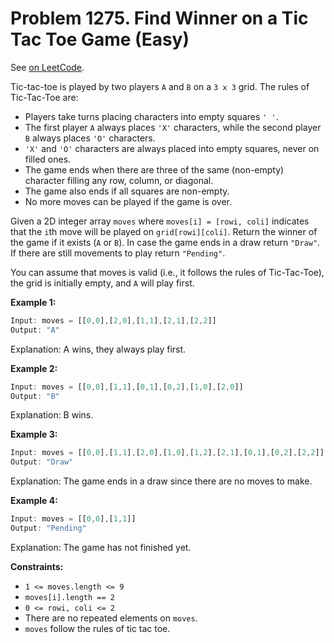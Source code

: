 Problem 1275. Find Winner on a Tic Tac Toe Game (Easy)
======================================================

See [on LeetCode](https://leetcode.com/problems/find-winner-on-a-tic-tac-toe-game/).

Tic-tac-toe is played by two players `A` and `B` on a `3 x 3` grid. The rules of Tic-Tac-Toe are:

* Players take turns placing characters into empty squares `' '`.
* The first player `A` always places `'X'` characters, while the second player `B` always places `'O'` characters.
* `'X'` and `'O'` characters are always placed into empty squares, never on filled ones.
* The game ends when there are three of the same (non-empty) character filling any row, column, or diagonal.
* The game also ends if all squares are non-empty.
* No more moves can be played if the game is over.

Given a 2D integer array `moves` where `moves[i] = [rowi, coli]` indicates that the `i`th move will be played on `grid[rowi][coli]`. Return the winner of the game if it exists (`A` or `B`). In case the game ends in a draw return `"Draw"`. If there are still movements to play return `"Pending"`.

You can assume that moves is valid (i.e., it follows the rules of Tic-Tac-Toe), the grid is initially empty, and `A` will play first.

**Example 1:**

```Rust
Input: moves = [[0,0],[2,0],[1,1],[2,1],[2,2]]
Output: "A"
```

Explanation: A wins, they always play first.

**Example 2:**

```Rust
Input: moves = [[0,0],[1,1],[0,1],[0,2],[1,0],[2,0]]
Output: "B"
```

Explanation: B wins.

**Example 3:**

```Rust
Input: moves = [[0,0],[1,1],[2,0],[1,0],[1,2],[2,1],[0,1],[0,2],[2,2]]
Output: "Draw"
```

Explanation: The game ends in a draw since there are no moves to make.

**Example 4:**

```Rust
Input: moves = [[0,0],[1,1]]
Output: "Pending"
```

Explanation: The game has not finished yet.

**Constraints:**

* `1 <= moves.length <= 9`
* `moves[i].length == 2`
* `0 <= rowi, coli <= 2`
* There are no repeated elements on `moves`.
* `moves` follow the rules of tic tac toe.
